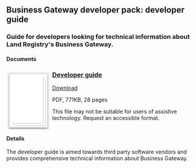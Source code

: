 ## Business Gateway developer pack: developer guide

### Guide for developers looking for technical information about Land Registry's Business Gateway.

#### Documents
<h3><img style="float: left; margin: 0px 5px 0px 0px" src="../../images/file.png"> <a href="../../pdfs/integrate/business-gateway-architecture-overview.pdf">Developer guide</a></h3>
<a download="HM_Land_Registry_Business_Gateway_developer_guide_v1.4.pdf" href="../../pdfs/integrate/HM_Land_Registry_Business_Gateway_developer_guide_v1.4.pdf">Download</a>

PDF, 771KB, 28 pages

This file may not be suitable for users of assistive technology. Request an accessible format.
<br />
<br />

#### Details
The developer guide is aimed towards third party software vendors and provides comprehensive technical information about Business Gateway.